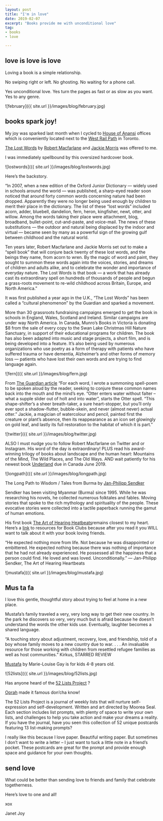 ```yaml
---
layout: post
title: "I'm in love"
date: 2019-02-07
excerpt: "Books provide me with unconditional love"
tag:
- books
- love

---
```


## love is love is love

Loving a book is a simple relationship.

No swiping right or left. No ghosting. No waiting for a phone call.

Yes unconditional love. Yes turn the pages as fast or as slow as you want. Yes to any genre.

![february]({{ site.url }}/images/blog/february.jpg)

## books spark joy!

My joy was sparked last month when I cycled to [House of Anansi](https://houseofanansi.com/) offices which is conveniently located next to the [West Rail Path](https://www.railpath.ca/) in Toronto. 

[The Lost Words](https://houseofanansi.com/products/the-lost-words) by [Robert Macfarlane](https://www.instagram.com/robgmacfarlane/?hl=en) and [Jackie Morris](http://www.jackiemorris.co.uk/blog/) was offered to me.

I was immediately spellbound by this oversized hardcover book.

![lostwords]({{ site.url }}/images/blog/lostwords.jpg)

Here’s the backstory. 

“In 2007, when a new edition of the Oxford Junior Dictionary — widely used in schools around the world — was published, a sharp-eyed reader soon noticed that around forty common words concerning nature had been dropped. Apparently they were no longer being used enough by children to merit their place in the dictionary. The list of these “lost words” included acorn, adder, bluebell, dandelion, fern, heron, kingfisher, newt, otter, and willow. Among the words taking their place were attachment, blog, broadband, bullet-point, cut-and-paste, and voice-mail. The news of these substitutions — the outdoor and natural being displaced by the indoor and virtual — became seen by many as a powerful sign of the growing gulf between childhood and the natural world.

Ten years later, Robert Macfarlane and Jackie Morris set out to make a “spell book” that will conjure back twenty of these lost words, and the beings they name, from acorn to wren. By the magic of word and paint, they sought to summon these words again into the voices, stories, and dreams of children and adults alike, and to celebrate the wonder and importance of everyday nature. The Lost Words is that book — a work that has already cast its extraordinary spell on hundreds of thousands of people and begun a grass-roots movement to re-wild childhood across Britain, Europe, and North America.”

It was first published a year ago in the U.K., “The Lost Words” has been called a “cultural phenomenon” by the Guardian and sparked a movement.

More than 30 grassroots fundraising campaigns emerged to get the book in schools in England, Wales, Scotland and Ireland. Similar campaigns are under way North America. In Canada, Munro’s Books in Victoria is donating $8 from the sale of every copy to the Swan Lake Christmas Hill Nature Sanctuary, in support of their educational programs for children.
The book has also been adapted into music and stage projects, a short film, and is being developed into a feature. It’s also being used by numerous organizations who use poetry as a form of therapy with patients who have suffered trauma or have dementia, Alzheimer’s and other forms of memory loss — patients who have lost their own words and are trying to find language again.

![fern]({{ site.url }}/images/blog/fern.jpg)

From [The Guardian article](https://www.theguardian.com/music/2019/jan/16/spell-songs-robert-macfarlane-the-lost-words-vanishing-nature-folk-musicians)  “For each word, I wrote a summoning spell-poem to be spoken aloud by the reader, seeking to conjure these common names back into the mouth and the mind’s eye. “Otter enters water without falter – what a supple slider out of holt and into water”, starts the Otter spell. “This shape-shifter’s a sheer breath-taker, a sure heart-stopper, but you’ll only ever spot a shadow-flutter, bubble-skein, and never (almost never) actual otter.” Jackie, a magician of watercolour and pencil, painted first the creature or plant’s absence, then its reappearance as an icon set glowingly on gold leaf, and lastly its full restoration to the habitat of which it is part.”

![twitter]({{ site.url }}/images/blog/twitter.jpg)

ALSO I must nudge you to follow Robert Macfarlane on Twitter and or Instagram. His word of the day is extraordinary! PLUS read his award-winning trilogy of books about landscape and the human heart: Mountains of the Mind, The Wild Places, and The Old Ways. AND wait patiently for his newest book [Underland](https://www.penguinrandomhouse.ca/books/605444/underland-by-robert-macfarlane/9780241143803) due in Canada June 2019.  

![longpath]({{ site.url }}/images/blog/longpath.jpg)

The Long Path to Wisdom / Tales from Burma by [Jan-Philipp Sendker](http://artofhearingheartbeats.com/about-jan-philipp-sendker/) 

Sendker has been visiting Myanmar (Burma) since 1995. While he was researching his novels, he collected numerous folktales and fables. Moving stories that spoke to the rich mythology and spirituality of the people. These evocative stories were collected into a tactile paperback running the gamut of human emotions.

His first book [The Art of Hearing Heatbeats](http://artofhearingheartbeats.com/books/)remains closest to my heart. Here’s a [link](http://artofhearingheartbeats.com/book-extras/reader-resources/) to resources for Book Clubs because after you read it you WILL want to talk about it with your book loving friends.

“He expected nothing more from life. Not because he was disappointed or embittered. He expected nothing because there was nothing of importance that he had not already experienced. He possessed all the happiness that a person could find. He loved and was loved. Unconditionally.” 
― Jan-Philipp Sendker, The Art of Hearing Heartbeats

![mustafa]({{ site.url }}/images/blog/mustafa.jpg)

## Mus ta fa

I love this gentle, thoughtful story about trying to feel at home in a new place.

Mustafa’s family traveled a very, very long way to get their new country. In the park he discovers so very, very much but is afraid because he doesn’t understand the words the other kids use. Eventually, laughter becomes a shared language. 

“A touching story about adjustment, recovery, love, and friendship, told of a boy whose family moves to a new country due to war. . . . An invaluable resource for those working with children from resettled refugee families as well as host communities.”
Kirkus, STARRED REVIEW

[Mustafa](https://houseofanansi.com/products/mustafa) by Marie-Louise Gay is for kids 4-8 years old.

![52lists]({{ site.url }}/images/blog/52lists.jpg)

Has anyone heard of the [52 Lists Project](https://www.mooreaseal.com/products/the-52-lists-project-a-year-of-weekly-journaling-inspiration) ?  

[Oprah](http://www.oprah.com/inspiration/52-lists-project) made it famous don’cha know!  

The 52 Lists Project is a journal of weekly lists that will nurture self-expression and self-development. Written and art directed by Moorea Seal. Each section includes list prompts, with plenty of space to write your own lists, and challenges to help you take action and make your dreams a reality. If you have the journal, have you seen this collection of 52 unique postcards featuring 13 list-making prompts?

I really like this because I love paper. Beautiful writing paper. But sometimes I don’t want to write a letter – I just want to tuck a little note in a friend’s pocket. These postcards are great for the prompt and provide enough space and guidance for your own thoughts.

## send love

What could be better than sending love to friends and family that celebrate togetherness.

Here’s love to one and all!

xox

Janet Joy

